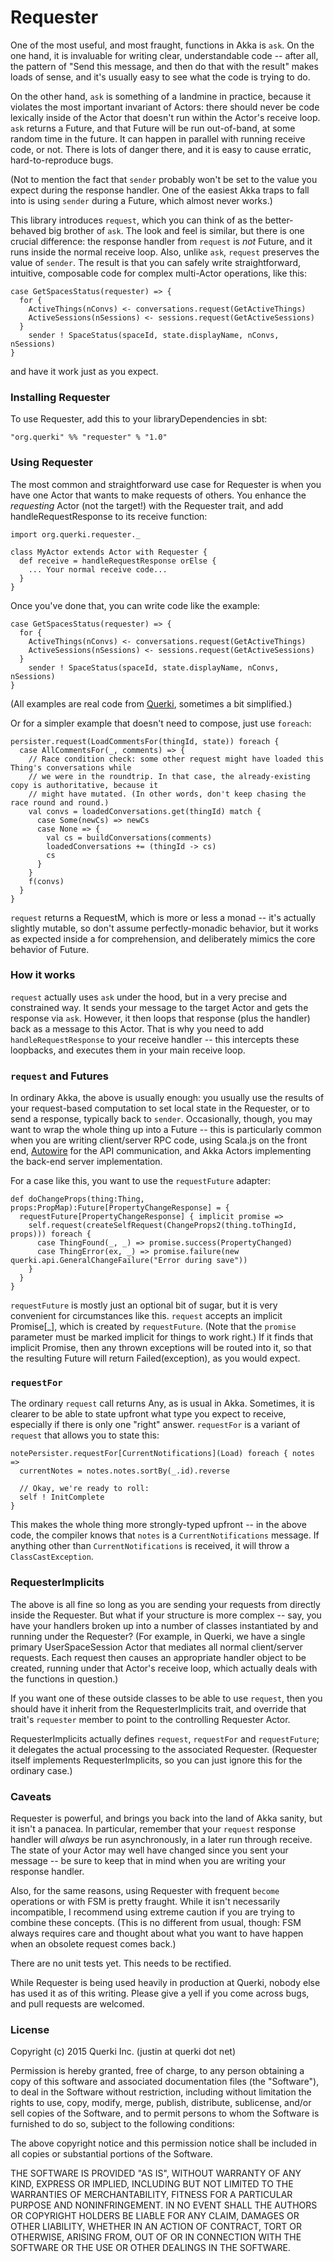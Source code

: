 # Requester

One of the most useful, and most fraught, functions in Akka is `ask`. On the one hand, it is invaluable for writing clear, understandable code -- after all, the pattern of "Send this message, and then do that with the result" makes loads of sense, and it's usually easy to see what the code is trying to do.

On the other hand, `ask` is something of a landmine in practice, because it violates the most important invariant of Actors: there should never be code lexically inside of the Actor that doesn't run within the Actor's receive loop. `ask` returns a Future, and that Future will be run out-of-band, at some random time in the future. It can happen in parallel with running receive code, or not. There is lots of danger there, and it is easy to cause erratic, hard-to-reproduce bugs.

(Not to mention the fact that `sender` probably won't be set to the value you expect during the response handler. One of the easiest Akka traps to fall into is using `sender` during a Future, which almost never works.)

This library introduces `request`, which you can think of as the better-behaved big brother of `ask`. The look and feel is similar, but there is one crucial difference: the response handler from `request` is *not* Future, and it runs inside the normal receive loop. Also, unlike `ask`, `request` preserves the value of `sender`. The result is that you can safely write straightforward, intuitive, composable code for complex multi-Actor operations, like this:
```
case GetSpacesStatus(requester) => {
  for {
    ActiveThings(nConvs) <- conversations.request(GetActiveThings)
    ActiveSessions(nSessions) <- sessions.request(GetActiveSessions)
  }
    sender ! SpaceStatus(spaceId, state.displayName, nConvs, nSessions)
}
```
and have it work just as you expect.

### Installing Requester

To use Requester, add this to your libraryDependencies in sbt:
```
"org.querki" %% "requester" % "1.0"
```

### Using Requester

The most common and straightforward use case for Requester is when you have one Actor that wants to make requests of others. You enhance the *requesting* Actor (not the target!) with the Requester trait, and add handleRequestResponse to its receive function:
```
import org.querki.requester._

class MyActor extends Actor with Requester {
  def receive = handleRequestResponse orElse {
    ... Your normal receive code...
  }
}
```
Once you've done that, you can write code like the example:
```
case GetSpacesStatus(requester) => {
  for {
    ActiveThings(nConvs) <- conversations.request(GetActiveThings)
    ActiveSessions(nSessions) <- sessions.request(GetActiveSessions)
  }
    sender ! SpaceStatus(spaceId, state.displayName, nConvs, nSessions)
}
```
(All examples are real code from [Querki](https://www.querki.net/), sometimes a bit simplified.)

Or for a simpler example that doesn't need to compose, just use `foreach`:
```
persister.request(LoadCommentsFor(thingId, state)) foreach {
  case AllCommentsFor(_, comments) => {
    // Race condition check: some other request might have loaded this Thing's conversations while
    // we were in the roundtrip. In that case, the already-existing copy is authoritative, because it
    // might have mutated. (In other words, don't keep chasing the race round and round.)
    val convs = loadedConversations.get(thingId) match {
      case Some(newCs) => newCs
      case None => {
        val cs = buildConversations(comments)
        loadedConversations += (thingId -> cs)
        cs
      }
    }
    f(convs)
  }
}
```
`request` returns a RequestM, which is more or less a monad -- it's actually slightly mutable, so don't assume perfectly-monadic behavior, but it works as expected inside a for comprehension, and deliberately mimics the core behavior of Future.

### How it works

`request` actually uses `ask` under the hood, but in a very precise and constrained way. It sends your message to the target Actor and gets the response via `ask`. However, it then loops that response (plus the handler) back as a message to this Actor. That is why you need to add `handleRequestResponse` to your receive handler -- this intercepts these loopbacks, and executes them in your main receive loop.

### `request` and Futures

In ordinary Akka, the above is usually enough: you usually use the results of your request-based computation to set local state in the Requester, or to send a response, typically back to `sender`. Occasionally, though, you may want to wrap the whole thing up into a Future -- this is particularly common when you are writing client/server RPC code, using Scala.js on the front end, [Autowire](https://github.com/lihaoyi/autowire) for the API communication, and Akka Actors implementing the back-end server implementation.

For a case like this, you want to use the `requestFuture` adapter:
```
def doChangeProps(thing:Thing, props:PropMap):Future[PropertyChangeResponse] = {
  requestFuture[PropertyChangeResponse] { implicit promise =>
    self.request(createSelfRequest(ChangeProps2(thing.toThingId, props))) foreach {
      case ThingFound(_, _) => promise.success(PropertyChanged)
      case ThingError(ex, _) => promise.failure(new querki.api.GeneralChangeFailure("Error during save"))
    } 
  }
}
```
`requestFuture` is mostly just an optional bit of sugar, but it is very convenient for circumstances like this. `request` accepts an implicit Promise[_], which is created by `requestFuture`. (Note that the `promise` parameter must be marked implicit for things to work right.) If it finds that implicit Promise, then any thrown exceptions will be routed into it, so that the resulting Future will return Failed(exception), as you would expect.

### `requestFor`

The ordinary `request` call returns Any, as is usual in Akka. Sometimes, it is clearer to be able to state upfront what type you expect to receive, especially if there is only one "right" answer. `requestFor` is a variant of `request` that allows you to state this:
```
notePersister.requestFor[CurrentNotifications](Load) foreach { notes =>
  currentNotes = notes.notes.sortBy(_.id).reverse
	    
  // Okay, we're ready to roll:
  self ! InitComplete
}
```
This makes the whole thing more strongly-typed upfront -- in the above code, the compiler knows that `notes` is a `CurrentNotifications` message. If anything other than `CurrentNotifications` is received, it will throw a `ClassCastException`.

### RequesterImplicits

The above is all fine so long as you are sending your requests from directly inside the Requester. But what if your structure is more complex -- say, you have your handlers broken up into a number of classes instantiated by and running under the Requester? (For example, in Querki, we have a single primary UserSpaceSession Actor that mediates all normal client/server requests. Each request then causes an appropriate handler object to be created, running under that Actor's receive loop, which actually deals with the functions in question.)

If you want one of these outside classes to be able to use `request`, then you should have it inherit from the RequesterImplicits trait, and override that trait's `requester` member to point to the controlling Requester Actor.

RequesterImplicits actually defines `request`, `requestFor` and `requestFuture`; it delegates the actual processing to the associated Requester. (Requester itself implements RequesterImplicits, so you can just ignore this for the ordinary case.)

### Caveats

Requester is powerful, and brings you back into the land of Akka sanity, but it isn't a panacea. In particular, remember that your `request` response handler will *always* be run asynchronously, in a later run through receive. The state of your Actor may well have changed since you sent your message -- be sure to keep that in mind when you are writing your response handler.

Also, for the same reasons, using Requester with frequent `become` operations or with FSM is pretty fraught. While it isn't necessarily incompatible, I recommend using extreme caution if you are trying to combine these concepts. (This is no different from usual, though: FSM always requires care and thought about what you want to have happen when an obsolete request comes back.)

There are no unit tests yet. This needs to be rectified.

While Requester is being used heavily in production at Querki, nobody else has used it as of this writing. Please give a yell if you come across bugs, and pull requests are welcomed.

### License

Copyright (c) 2015 Querki Inc. (justin at querki dot net)

Permission is hereby granted, free of charge, to any person obtaining a copy of this software and associated documentation files (the "Software"), to deal in the Software without restriction, including without limitation the rights to use, copy, modify, merge, publish, distribute, sublicense, and/or sell copies of the Software, and to permit persons to whom the Software is furnished to do so, subject to the following conditions:

The above copyright notice and this permission notice shall be included in all copies or substantial portions of the Software.

THE SOFTWARE IS PROVIDED "AS IS", WITHOUT WARRANTY OF ANY KIND, EXPRESS OR IMPLIED, INCLUDING BUT NOT LIMITED TO THE WARRANTIES OF MERCHANTABILITY, FITNESS FOR A PARTICULAR PURPOSE AND NONINFRINGEMENT. IN NO EVENT SHALL THE AUTHORS OR COPYRIGHT HOLDERS BE LIABLE FOR ANY CLAIM, DAMAGES OR OTHER LIABILITY, WHETHER IN AN ACTION OF CONTRACT, TORT OR OTHERWISE, ARISING FROM, OUT OF OR IN CONNECTION WITH THE SOFTWARE OR THE USE OR OTHER DEALINGS IN THE SOFTWARE.
